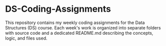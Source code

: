 # DS-Coding-Assignments
This repository contains my weekly coding assignments for the Data Structures (DS) course. Each week's work is organized into separate folders with source code and a dedicated README.md describing the concepts, logic, and files used.
